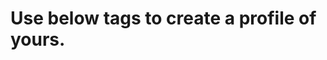 # Use below tags to create a profile of yours.
### <h1> <h2>
### <title>
### <p>
### <table>
### <br> <hr>
### <a> <img>

## and create a simple profile of yours.
